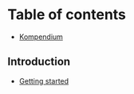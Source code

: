 # Table of contents

* [Kompendium](README.md)

## Introduction

* [Getting started](introduction/getting-started.md)

